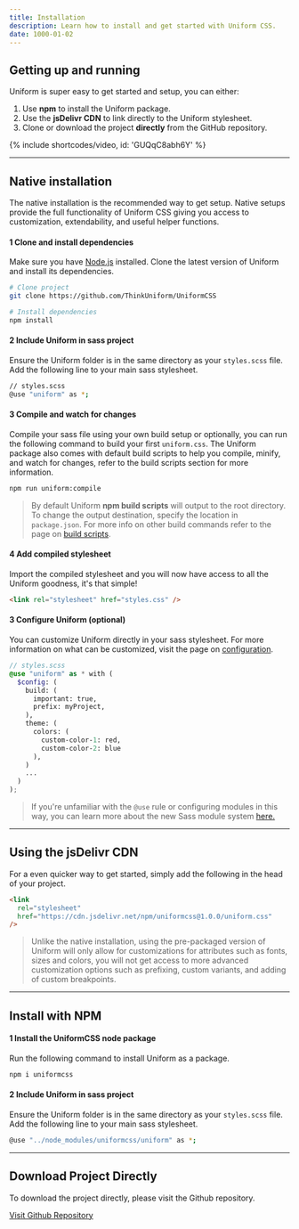 ```yaml
---
title: Installation
description: Learn how to install and get started with Uniform CSS.
date: 1000-01-02
---
```


## Getting up and running

Uniform is super easy to get started and setup, you can either:

1. Use **npm** to install the Uniform package.
2. Use the **jsDelivr CDN** to link directly to the Uniform stylesheet.
3. Clone or download the project **directly** from the GitHub repository.

{% include shortcodes/video, id: 'GUQqC8abh6Y' %}

---

## Native installation

The native installation is the recommended way to get setup. Native setups provide the full functionality of Uniform CSS giving you access to customization, extendability, and useful helper functions.

<div class="mb-10"></div>

<h4><span class="w-24 h-24 mr-8 inline-flex align-items-center justify-content-center font-sm font-600 leading-0 bg-silver-200 leading-0 text-black radius-round">1</span> Clone and install dependencies</h4>

Make sure you have <a class="hover.underline" href="https://nodejs.org/en/"  target="_black">Node.js</a> installed. Clone the latest version of Uniform and install its dependencies.

```bash
# Clone project
git clone https://github.com/ThinkUniform/UniformCSS

# Install dependencies
npm install
```

<div class="mb-10"></div>

<h4><span class="w-24 h-24 mr-8 inline-flex align-items-center justify-content-center font-sm font-600 leading-0 bg-silver-200 leading-0 text-black radius-round">2</span> Include Uniform in sass project</h4>

Ensure the Uniform folder is in the same directory as your `styles.scss` file. Add the following line to your main sass stylesheet.

```bash
// styles.scss
@use "uniform" as *;
```

<div class="mb-10"></div>

<h4><span class="w-24 h-24 mr-8 inline-flex align-items-center justify-content-center font-sm font-600 leading-0 bg-silver-200 leading-0 text-black radius-round">3</span> Compile and watch for changes</h4>

Compile your sass file using your own build setup or optionally, you can run the following command to build your first `uniform.css`. The Uniform package also comes with default build scripts to help you compile, minify, and watch for changes, refer to the build scripts section for more information.

```bash
npm run uniform:compile
```

> By default Uniform **npm build scripts** will output to the root directory. To change the output destination, specify the location in `package.json`. For more info on other build commands refer to the page on <a class="hover.underline" href="/get-started/build-scripts/">build scripts</a>.

<div class="mb-10"></div>

<h4><span class="w-24 h-24 mr-8 inline-flex align-items-center justify-content-center font-sm font-600 leading-0 bg-silver-200 leading-0 text-black radius-round">4</span> Add compiled stylesheet</h4>

Import the compiled stylesheet and you will now have access to all the Uniform goodness, it's that simple!

```html
<link rel="stylesheet" href="styles.css" />
```

<div class="mb-10"></div>

<h4><span class="w-24 h-24 mr-8 inline-flex align-items-center justify-content-center font-sm font-600 leading-0 bg-silver-200 leading-0 text-black radius-round">3</span> Configure Uniform (optional)</h4>

You can customize Uniform directly in your sass stylesheet. For more information on what can be customized, visit the page on <a class="hover.underline" href="/get-started/configuration/">configuration</a>.

```scss
// styles.scss
@use "uniform" as * with (
  $config: (
    build: (
      important: true,
      prefix: myProject,
    ),
    theme: (
      colors: (
        custom-color-1: red,
        custom-color-2: blue
      ),
    )
    ...
  )
);
```

> If you're unfamiliar with the `@use` rule or configuring modules in this way, you can learn more about the new Sass module system <a class="hover.underline" href="https://sass-lang.com/blog/the-module-system-is-launched" target="_black">here.</a>

---

## Using the jsDelivr CDN

For a even quicker way to get started, simply add the following in the head of your project.

```html
<link
  rel="stylesheet"
  href="https://cdn.jsdelivr.net/npm/uniformcss@1.0.0/uniform.css"
/>
```

> Unlike the native installation, using the pre-packaged version of Uniform will only allow for customizations for attributes such as fonts, sizes and colors, you will not get access to more advanced customization options such as prefixing, custom variants, and adding of custom breakpoints.

---

## Install with NPM

<h4><span class="w-24 h-24 mr-8 inline-flex align-items-center justify-content-center font-sm font-600 leading-0 bg-silver-200 leading-0 text-black radius-round">1</span> Install the UniformCSS node package</h4>

Run the following command to install Uniform as a package.

```bash
npm i uniformcss
```

<div class="mb-10"></div>

<h4><span class="w-24 h-24 mr-8 inline-flex align-items-center justify-content-center font-sm font-600 leading-0 bg-silver-200 leading-0 text-black radius-round">2</span> Include Uniform in sass project</h4>

Ensure the Uniform folder is in the same directory as your `styles.scss` file. Add the following line to your main sass stylesheet.

```bash
@use "../node_modules/uniformcss/uniform" as *;
```

<div class="mb-10"></div>

---

## Download Project Directly

To download the project directly, please visit the Github repository.

<a class="font-semibold hover.underline" href="https://github.com/ThinkUniform/UniformCSS" target="_blank">Visit Github Repository</a>

